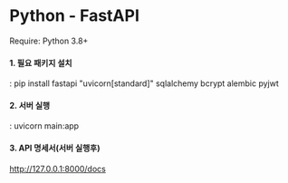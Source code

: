 ﻿# Python - FastAPI

Require: Python 3.8+

#### 1. 필요 패키지 설치
: pip install fastapi "uvicorn[standard]" sqlalchemy bcrypt alembic pyjwt

#### 2. 서버 실행
: uvicorn main:app

#### 3. API 명세서(서버 실행후)
http://127.0.0.1:8000/docs

